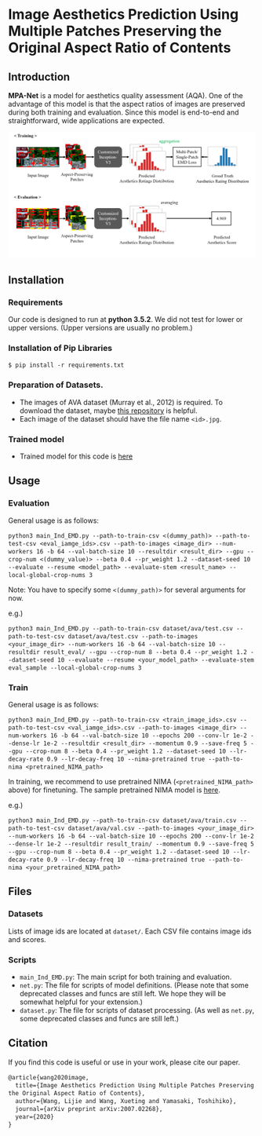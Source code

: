 # Image Aesthetics Prediction Using Multiple Patches Preserving the Original Aspect Ratio of Contents


## Introduction
**MPA-Net** is a model for aesthetics quality assessment (AQA). One of the advantage of this model is that the aspect ratios of images are preserved during both training and evaluation. Since this model is end-to-end and straightforward, wide applications are expected. 

![model_overview](figs/network_en.png)



## Installation
### Requirements

Our code is designed to run at **python 3.5.2**. We did not test for lower or upper versions. (Upper versions are usually no problem.)

### Installation of Pip Libraries
```
$ pip install -r requirements.txt
```

### Preparation of Datasets.
* The images of AVA dataset (Murray et al., 2012) is required. To download the dataset, maybe [this repository](https://github.com/mtobeiyf/ava_downloader) is helpful.
* Each image of the dataset should have the file name `<id>.jpg`.

### Trained model
* Trained model for this code is [here](https://drive.google.com/file/d/1j9IZ9gQadxg-_KE0uZLB94OubqEqYEBC/view?usp=sharing)



## Usage
### Evaluation

General usage is as follows:

```
python3 main_Ind_EMD.py --path-to-train-csv <(dummy_path)> --path-to-test-csv <eval_iamge_ids>.csv --path-to-images <image_dir> --num-workers 16 -b 64 --val-batch-size 10 --resultdir <result_dir> --gpu --crop-num <(dummy_value)> --beta 0.4 --pr_weight 1.2 --dataset-seed 10 --evaluate --resume <model_path> --evaluate-stem <result_name> --local-global-crop-nums 3
```

Note: You have to specify some `<(dummy_path)>` for several arguments for now.



e.g.)

```
python3 main_Ind_EMD.py --path-to-train-csv dataset/ava/test.csv --path-to-test-csv dataset/ava/test.csv --path-to-images <your_image_dir> --num-workers 16 -b 64 --val-batch-size 10 --resultdir result_eval/ --gpu --crop-num 8 --beta 0.4 --pr_weight 1.2 --dataset-seed 10 --evaluate --resume <your_model_path> --evaluate-stem eval_sample --local-global-crop-nums 3
```


### Train
General usage is as follows:

```
python3 main_Ind_EMD.py --path-to-train-csv <train_image_ids>.csv --path-to-test-csv <val_iamge_ids>.csv --path-to-images <image_dir> --num-workers 16 -b 64 --val-batch-size 10 --epochs 200 --conv-lr 1e-2 --dense-lr 1e-2 --resultdir <result_dir> --momentum 0.9 --save-freq 5 --gpu --crop-num 8 --beta 0.4 --pr_weight 1.2 --dataset-seed 10 --lr-decay-rate 0.9 --lr-decay-freq 10 --nima-pretrained true --path-to-nima <pretrained_NIMA_path>
```

In training, we recommend to use pretrained NIMA (`<pretrained_NIMA_path>` above) for finetuning. The sample pretrained NIMA model is [here](https://drive.google.com/file/d/1dUEvuTSPbOgT13iTWe27ZerY2EfT4Ok5/view?usp=sharing).


e.g.)
```
python3 main_Ind_EMD.py --path-to-train-csv dataset/ava/train.csv --path-to-test-csv dataset/ava/val.csv --path-to-images <your_image_dir> --num-workers 16 -b 64 --val-batch-size 10 --epochs 200 --conv-lr 1e-2 --dense-lr 1e-2 --resultdir result_train/ --momentum 0.9 --save-freq 5 --gpu --crop-num 8 --beta 0.4 --pr_weight 1.2 --dataset-seed 10 --lr-decay-rate 0.9 --lr-decay-freq 10 --nima-pretrained true --path-to-nima <your_pretrained_NIMA_path>
```



## Files
### Datasets
Lists of image ids are located at `dataset/`. Each CSV file contains image ids and scores.

### Scripts
* `main_Ind_EMD.py`: The main script for both training and evaluation.
* `net.py`: The file for scripts of model definitions. (Please note that some deprecated classes and funcs are still left. We hope they will be somewhat helpful for your extension.)
* `dataset.py`: The file for scripts of dataset processing. (As well as `net.py`, some deprecated classes and funcs are still left.)


## Citation
If you find this code is useful or use in your work, please cite our paper.

```
@article{wang2020image,
  title={Image Aesthetics Prediction Using Multiple Patches Preserving the Original Aspect Ratio of Contents},
  author={Wang, Lijie and Wang, Xueting and Yamasaki, Toshihiko},
  journal={arXiv preprint arXiv:2007.02268},
  year={2020}
}
```

